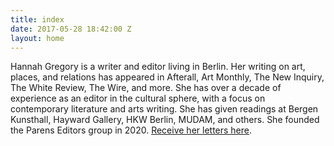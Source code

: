 ```yaml
---
title: index
date: 2017-05-28 18:42:00 Z
layout: home
---
```


Hannah Gregory is a writer and editor living in Berlin. Her writing on art, places, and relations has appeared in Afterall, Art Monthly, The New Inquiry, The White Review, The Wire, and more. She has over a decade of experience as an editor in the cultural sphere, with a focus on contemporary literature and arts writing. She has given readings at Bergen Kunsthall, Hayward Gallery, HKW Berlin, MUDAM, and others. She founded the Parens Editors group in 2020. 
<a href="https://hannahgregory.substack.com/about">Receive her letters here</a>.